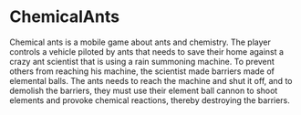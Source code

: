 # ChemicalAnts
Chemical ants is a mobile game about ants and chemistry. The player controls a vehicle piloted by ants that needs to save their home against a crazy ant scientist that is using a rain summoning machine. To prevent others from reaching his machine, the scientist made barriers made of elemental balls. The ants needs to reach the machine and shut it off, and to demolish the barriers, they must use their element ball cannon to shoot elements and provoke chemical reactions, thereby destroying the barriers.
